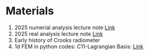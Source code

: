 # Materials
1. 2025 numerial analysis lecture note [Link](https://github.com/cebumactan/ming-lee/blob/master/materials/Lectures2025_.pdf)
1. 2025 real analysis lecture note [Link](https://github.com/cebumactan/ming-lee/blob/master/materials/real_analysis_2025_.pdf)
1. Early history of Crooks radiometer
1. 1d FEM in python codes: C11-Lagrangian Basis: [Link](a)
